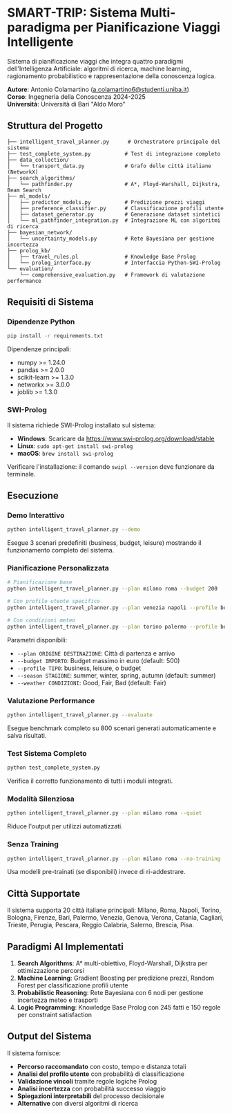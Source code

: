 # SMART-TRIP: Sistema Multi-paradigma per Pianificazione Viaggi Intelligente

Sistema di pianificazione viaggi che integra quattro paradigmi dell'Intelligenza Artificiale: algoritmi di ricerca, machine learning, ragionamento probabilistico e rappresentazione della conoscenza logica.

**Autore**: Antonio Colamartino (a.colamartino6@studenti.uniba.it)  
**Corso**: Ingegneria della Conoscenza 2024-2025  
**Università**: Università di Bari "Aldo Moro"

## Struttura del Progetto

```
├── intelligent_travel_planner.py      # Orchestratore principale del sistema
├── test_complete_system.py           # Test di integrazione completo
├── data_collection/
│   └── transport_data.py             # Grafo delle città italiane (NetworkX)
├── search_algorithms/
│   └── pathfinder.py                 # A*, Floyd-Warshall, Dijkstra, Beam Search
├── ml_models/
│   ├── predictor_models.py           # Predizione prezzi viaggi
│   ├── preference_classifier.py      # Classificazione profili utente
│   ├── dataset_generator.py          # Generazione dataset sintetici
│   └── ml_pathfinder_integration.py  # Integrazione ML con algoritmi di ricerca
├── bayesian_network/
│   └── uncertainty_models.py         # Rete Bayesiana per gestione incertezza
├── prolog_kb/
│   ├── travel_rules.pl               # Knowledge Base Prolog
│   └── prolog_interface.py           # Interfaccia Python-SWI-Prolog
└── evaluation/
    └── comprehensive_evaluation.py   # Framework di valutazione performance
```

## Requisiti di Sistema

### Dipendenze Python
```bash
pip install -r requirements.txt
```

Dipendenze principali:
- numpy >= 1.24.0
- pandas >= 2.0.0
- scikit-learn >= 1.3.0
- networkx >= 3.0.0
- joblib >= 1.3.0

### SWI-Prolog
Il sistema richiede SWI-Prolog installato sul sistema:
- **Windows**: Scaricare da https://www.swi-prolog.org/download/stable
- **Linux**: `sudo apt-get install swi-prolog`
- **macOS**: `brew install swi-prolog`

Verificare l'installazione: il comando `swipl --version` deve funzionare da terminale.

## Esecuzione

### Demo Interattivo
```bash
python intelligent_travel_planner.py --demo
```
Esegue 3 scenari predefiniti (business, budget, leisure) mostrando il funzionamento completo del sistema.

### Pianificazione Personalizzata
```bash
# Pianificazione base
python intelligent_travel_planner.py --plan milano roma --budget 200

# Con profilo utente specifico
python intelligent_travel_planner.py --plan venezia napoli --profile business --budget 300 --season winter

# Con condizioni meteo
python intelligent_travel_planner.py --plan torino palermo --profile budget --budget 150 --weather Bad
```

Parametri disponibili:
- `--plan ORIGINE DESTINAZIONE`: Città di partenza e arrivo
- `--budget IMPORTO`: Budget massimo in euro (default: 500)
- `--profile TIPO`: business, leisure, o budget
- `--season STAGIONE`: summer, winter, spring, autumn (default: summer)
- `--weather CONDIZIONI`: Good, Fair, Bad (default: Fair)

### Valutazione Performance
```bash
python intelligent_travel_planner.py --evaluate
```
Esegue benchmark completo su 800 scenari generati automaticamente e salva risultati.

### Test Sistema Completo
```bash
python test_complete_system.py
```
Verifica il corretto funzionamento di tutti i moduli integrati.

### Modalità Silenziosa
```bash
python intelligent_travel_planner.py --plan milano roma --quiet
```
Riduce l'output per utilizzi automatizzati.

### Senza Training
```bash
python intelligent_travel_planner.py --plan milano roma --no-training
```
Usa modelli pre-trainati (se disponibili) invece di ri-addestrare.

## Città Supportate

Il sistema supporta 20 città italiane principali:
Milano, Roma, Napoli, Torino, Bologna, Firenze, Bari, Palermo, Venezia, Genova, Verona, Catania, Cagliari, Trieste, Perugia, Pescara, Reggio Calabria, Salerno, Brescia, Pisa.

## Paradigmi AI Implementati

1. **Search Algorithms**: A* multi-obiettivo, Floyd-Warshall, Dijkstra per ottimizzazione percorsi
2. **Machine Learning**: Gradient Boosting per predizione prezzi, Random Forest per classificazione profili utente
3. **Probabilistic Reasoning**: Rete Bayesiana con 6 nodi per gestione incertezza meteo e trasporti
4. **Logic Programming**: Knowledge Base Prolog con 245 fatti e 150 regole per constraint satisfaction

## Output del Sistema

Il sistema fornisce:
- **Percorso raccomandato** con costo, tempo e distanza totali
- **Analisi del profilo utente** con probabilità di classificazione
- **Validazione vincoli** tramite regole logiche Prolog
- **Analisi incertezza** con probabilità successo viaggio
- **Spiegazioni interpretabili** del processo decisionale
- **Alternative** con diversi algoritmi di ricerca
